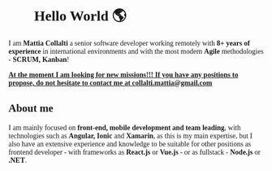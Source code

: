 <style>
    body{
        font-family: "Fira Code";
    }
    tr, th{
        display: flex;
        width:100%;
    }
    td {
        flex:1;
    }
    td:first-child {
        font-weight: bold;
        font-size: 16px;
    }
</style>

# 👋🏼 Hello World  🌎

I am **Mattia Collalti** a senior software developer working remotely with **8+ years of experience** in international environments and with the most modern **Agile** methodologies - **SCRUM, Kanban**!

<ins>**At the moment I am looking for new missions!!! If you have any positions to propose, do not hesitate to contact me at collalti.mattia@gmail.com**</in>

## About me 🧑🏻‍💻

I am mainly focused on **front-end, mobile development and team leading**, with technologies such as **Angular, Ionic** and **Xamarin**, as this is my main expertise, but I also have an extensive experience and knowledge to be suitable for other positions as frontend developer - with frameworks as **React.js** or **Vue.js** - or as fullstack - **Node.js** or **.NET**.
